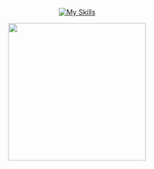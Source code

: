 <div align="center">


[![My Skills](https://skills.thijs.gg/icons?i=go,py,nodejs,bash,mongodb,mysql,postgres,neovim,vscode,docker,linux,git,postman&theme=light)](https://skills.thijs.gg)
 

<div>
  <a href="https://github.com/josefreitas788"/>
  <img height="280em" src="https://github-readme-stats.vercel.app/api/top-langs/?username=josefreitas788&theme=dark&layout=compact&langs_count=6"/>
</div>
<br/>
  
<!-- <div align="center">
    <a href="https://www.linkedin.com/in/josefreitas788/" target="_blank"><img src="https://img.shields.io/badge/-LinkedIn-%230077B5?style=for-the-badge&logo=linkedin&logoColor=white" target="_blank"></a>  -->
</div>
